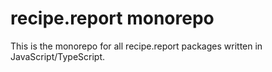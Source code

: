 # recipe.report monorepo  

This is the monorepo for all recipe.report packages written in JavaScript/TypeScript.  
